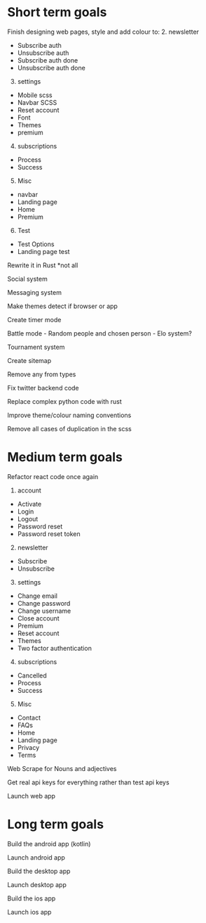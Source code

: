 # Short term goals
Finish designing web pages, style and add colour to:
2. newsletter
* Subscribe auth
* Unsubscribe auth
* Subscribe auth done
* Unsubscribe auth done
3. settings
* Mobile scss
* Navbar SCSS
* Reset account
* Font
* Themes
* premium
4. subscriptions
* Process
* Success
5. Misc
* navbar
* Landing page
* Home
* Premium
6. Test
* Test Options
* Landing page test

Rewrite it in Rust *not all

Social system

Messaging system

Make themes detect if browser or app

Create timer mode

Battle mode - Random people and chosen person
    - Elo system?

Tournament system

Create sitemap

Remove any from types

Fix twitter backend code

Replace complex python code with rust

Improve theme/colour naming conventions

Remove all cases of duplication in the scss


# Medium term goals
Refactor react code once again
1. account
* Activate
* Login
* Logout
* Password reset
* Password reset token
2. newsletter
* Subscribe
* Unsubscribe
3. settings
* Change email
* Change password
* Change username
* Close account
* Premium
* Reset account
* Themes
* Two factor authentication
4. subscriptions
* Cancelled
* Process
* Success
5. Misc
* Contact
* FAQs
* Home
* Landing page
* Privacy
* Terms

Web Scrape for Nouns and adjectives

Get real api keys for everything rather than test api keys

Launch web app

# Long term goals
Build the android app (kotlin)

Launch android app

Build the desktop app

Launch desktop app

Build the ios app

Launch ios app
